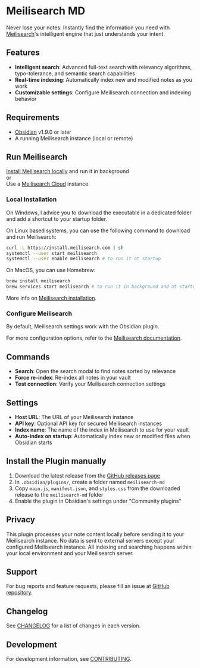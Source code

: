 # Meilisearch MD

Never lose your notes. Instantly find the information you need with [Meilisearch](https://www.meilisearch.com/)'s intelligent engine that just understands your intent.

## Features

- **Intelligent search**: Advanced full-text search with relevancy algorithms, typo-tolerance, and semantic search capabilities
- **Real-time indexing**: Automatically index new and modified notes as you work
- **Customizable settings**: Configure Meilisearch connection and indexing behavior

## Requirements

- [Obsidian](https://obsidian.md/) v1.9.0 or later
- A running Meilisearch instance (local or remote)

## Run Meilisearch

[Install Meilisearch locally](README.md#local-installation) and run it in background  
or  
Use a [Meilisearch Cloud](https://www.meilisearch.com/pricing) instance

### Local Installation

On Windows, I advice you to download the executable in a dedicated folder and add a shortcut to your startup folder.

On Linux based systems, you can use the following command to download and run Meilisearch:

```bash
curl -L https://install.meilisearch.com | sh
systemctl --user start meilisearch
systemctl --user enable meilisearch # to run it at startup
```

On MacOS, you can use Homebrew:

```bash
brew install meilisearch
brew services start meilisearch # to run it in background and at startup
```

More info on [Meilisearch installation](https://www.meilisearch.com/docs/learn/self_hosted/install_meilisearch_locally).

### Configure Meilisearch

By default, Meilisearch settings work with the Obsidian plugin.

For more configuration options, refer to the [Meilisearch documentation](https://www.meilisearch.com/docs).

## Commands

- **Search**: Open the search modal to find notes sorted by relevance
- **Force re-index**: Re-index all notes in your vault
- **Test connection**: Verify your Meilisearch connection settings

## Settings

- **Host URL**: The URL of your Meilisearch instance
- **API key**: Optional API key for secured Meilisearch instances
- **Index name**: The name of the index in Meilisearch to use for your vault
- **Auto-index on startup**: Automatically index new or modified files when Obsidian starts

## Install the Plugin manually

1. Download the latest release from the [GitHub releases page](https://github.com/rom100main/meilisearch-md/releases)
2. In `.obsidian/plugins/`, create a folder named `meilisearch-md`
3. Copy `main.js`, `manifest.json`, and `styles.css` from the downloaded release to the `meilisearch-md` folder
4. Enable the plugin in Obsidian's settings under "Community plugins"

## Privacy

This plugin processes your note content locally before sending it to your Meilisearch instance. No data is sent to external servers except your configured Meilisearch instance. All indexing and searching happens within your local environment and your Meilisearch server.

## Support

For bug reports and feature requests, please fill an issue at [GitHub repository](https://github.com/rom100main/meilisearch-md/issues).

## Changelog

See [CHANGELOG](CHANGELOG.md) for a list of changes in each version.

## Development

For development information, see [CONTRIBUTING](CONTRIBUTING.md).
